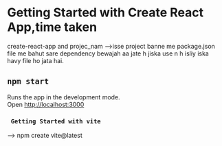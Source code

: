 # Getting Started with Create React App,time taken

create-react-app and projec_nam
-->isse project banne me package.json file me bahut sare dependency bewajah aa jate h jiska use n h isliy iska havy file ho jata hai.

## `npm start`

Runs the app in the development mode.\
Open [http://localhost:3000](http://localhost:3000) 


### ` Getting Started with vite`

--> npm create vite@latest

